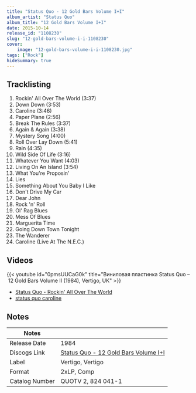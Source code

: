 ```yaml
---
title: "Status Quo - 12 Gold Bars Volume I+I"
album_artist: "Status Quo"
album_title: "12 Gold Bars Volume I+I"
date: 2015-10-14
release_id: "1108230"
slug: "12-gold-bars-volume-i-i-1108230"
cover:
    image: "12-gold-bars-volume-i-i-1108230.jpg"
tags: ["Rock"]
hideSummary: true
---
```


## Tracklisting
1. Rockin' All Over The World (3:37)
2. Down Down (3:53)
3. Caroline (3:46)
4. Paper Plane (2:56)
5. Break The Rules (3:37)
6. Again & Again (3:38)
7. Mystery Song (4:00)
8. Roll Over Lay Down (5:41)
9. Rain (4:35)
10. Wild Side Of Life (3:16)
11. Whatever You Want (4:03)
12. Living On An Island (3:54)
13. What You're Proposin'
14. Lies
15. Something About You Baby I Like
16. Don't Drive My Car
17. Dear John
18. Rock 'n' Roll
19. Ol' Rag Blues
20. Mess Of Blues
21. Marguerita Time
22. Going Down Town Tonight
23. The Wanderer
24. Caroline (Live At The N.E.C.)

## Videos
{{< youtube id="0pmsUUCaG0k" title="Виниловая пластинка Status Quo ‎– 12 Gold Bars Volume II (1984), Vertigo, UK" >}}
- [Status Quo - Rockin'  All Over The World](https://www.youtube.com/watch?v=uLRocRxVWuM)
- [status quo caroline](https://www.youtube.com/watch?v=FIBYN0l_Kyg)

## Notes

| Notes          |             |
| ---------------| ----------- |
| Release Date   | 1984 |
| Discogs Link   | [Status Quo - 12 Gold Bars Volume I+I](https://www.discogs.com/release/1108230) |
| Label          | Vertigo, Vertigo |
| Format         | 2xLP, Comp |
| Catalog Number | QUOTV 2, 824 041-1 |

